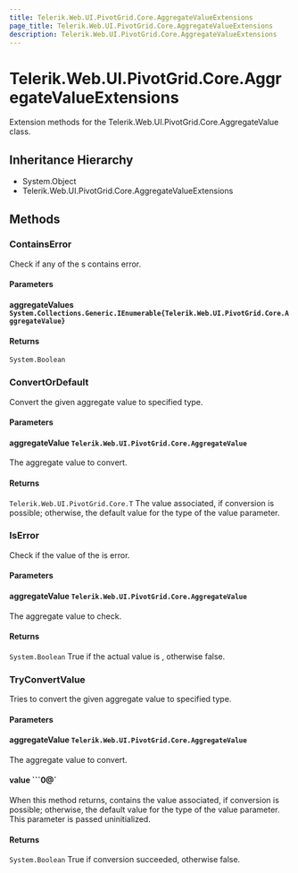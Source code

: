 ```yaml
---
title: Telerik.Web.UI.PivotGrid.Core.AggregateValueExtensions
page_title: Telerik.Web.UI.PivotGrid.Core.AggregateValueExtensions
description: Telerik.Web.UI.PivotGrid.Core.AggregateValueExtensions
---
```


# Telerik.Web.UI.PivotGrid.Core.AggregateValueExtensions

Extension methods for the Telerik.Web.UI.PivotGrid.Core.AggregateValue class.

## Inheritance Hierarchy

* System.Object
* Telerik.Web.UI.PivotGrid.Core.AggregateValueExtensions

## Methods

###  ContainsError

Check if any of the s contains error.

#### Parameters

#### aggregateValues `System.Collections.Generic.IEnumerable{Telerik.Web.UI.PivotGrid.Core.AggregateValue}`

#### Returns

`System.Boolean` 

###  ConvertOrDefault

Convert the given aggregate value to specified type.

#### Parameters

#### aggregateValue `Telerik.Web.UI.PivotGrid.Core.AggregateValue`

The aggregate value to convert.

#### Returns

`Telerik.Web.UI.PivotGrid.Core.T` The value associated, if conversion is possible;
            otherwise, the default value for the type of the value parameter.

###  IsError

Check if the value of the  is error.

#### Parameters

#### aggregateValue `Telerik.Web.UI.PivotGrid.Core.AggregateValue`

The aggregate value to check.

#### Returns

`System.Boolean` True if the actual value is , otherwise false.

###  TryConvertValue

Tries to convert the given aggregate value to specified type.

#### Parameters

#### aggregateValue `Telerik.Web.UI.PivotGrid.Core.AggregateValue`

The aggregate value to convert.

#### value ```0@`

When this method returns, contains the value associated, if conversion is possible;
            otherwise, the default value for the type of the value parameter. This parameter is passed uninitialized.

#### Returns

`System.Boolean` True if conversion succeeded, otherwise false.

